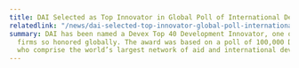 ```yaml
---
title: DAI Selected as Top Innovator in Global Poll of International Development Professionals
relatedlink: "/news/dai-selected-top-innovator-global-poll-international-development"
summary: DAI has been named a Devex Top 40 Development Innovator, one of only 10 consulting
  firms so honored globally. The award was based on a poll of 100,000 Devex members,
  who comprise the world’s largest network of aid and international development professionals.
---
```


